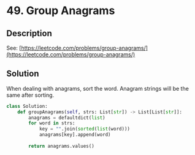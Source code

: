 # 49. Group Anagrams

## Description

See: [https://leetcode.com/problems/group-anagrams/](https://leetcode.com/problems/group-anagrams/)

## Solution

When dealing with anagrams, sort the word. Anagram strings will be the same after sorting.&#x20;

```python
class Solution:
    def groupAnagrams(self, strs: List[str]) -> List[List[str]]:
        anagrams = defaultdict(list)
        for word in strs:
            key = "".join(sorted(list(word)))
            anagrams[key].append(word)
        
        return anagrams.values()
```
